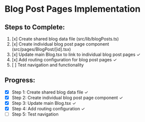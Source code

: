 # Blog Post Pages Implementation

## Steps to Complete:

1. [x] Create shared blog data file (src/lib/blogPosts.ts)
2. [x] Create individual blog post page component (src/pages/BlogPost/[id].tsx)
3. [x] Update main Blog.tsx to link to individual blog post pages ✓
4. [x] Add routing configuration for blog post pages ✓
5. [ ] Test navigation and functionality

## Progress:
- [x] Step 1: Create shared blog data file ✓
- [x] Step 2: Create individual blog post page component ✓
- [x] Step 3: Update main Blog.tsx ✓
- [x] Step 4: Add routing configuration ✓
- [ ] Step 5: Test navigation
